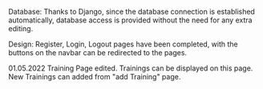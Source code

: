 Database:
Thanks to Django, since the database connection is established automatically, database access is provided without the need for any extra editing.

Design:
Register, Login, Logout pages have been completed, with the buttons on the navbar can be redirected to the pages.

01.05.2022
 Training Page edited. Trainings can be displayed on this page. New Trainings can added from "add Training" page. 
  
